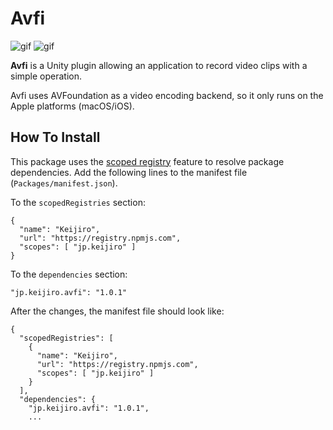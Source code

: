 Avfi
====

![gif](https://user-images.githubusercontent.com/343936/142568294-4cef6937-654c-4cfd-9d9e-032a4c84674e.gif)
![gif](https://user-images.githubusercontent.com/343936/142568320-d6285d24-adeb-4997-8ae6-5038288f4ce8.gif)

**Avfi** is a Unity plugin allowing an application to record video clips with
a simple operation.

Avfi uses AVFoundation as a video encoding backend, so it only runs on the
Apple platforms (macOS/iOS).

[AVFoundation]: https://developer.apple.com/av-foundation/

How To Install
--------------

This package uses the [scoped registry] feature to resolve package
dependencies. Add the following lines to the manifest file
(`Packages/manifest.json`).

[scoped registry]: https://docs.unity3d.com/Manual/upm-scoped.html

To the `scopedRegistries` section:

```
{
  "name": "Keijiro",
  "url": "https://registry.npmjs.com",
  "scopes": [ "jp.keijiro" ]
}
```

To the `dependencies` section:

```
"jp.keijiro.avfi": "1.0.1"
```

After the changes, the manifest file should look like:

```
{
  "scopedRegistries": [
    {
      "name": "Keijiro",
      "url": "https://registry.npmjs.com",
      "scopes": [ "jp.keijiro" ]
    }
  ],
  "dependencies": {
    "jp.keijiro.avfi": "1.0.1",
    ...
```
